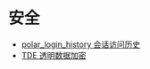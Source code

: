 # 安全

- [polar_login_history 会话访问历史](./polar_login_history.md) <Badge type="tip" text="V15 / v15.12.4.0-" vertical="top" />
- [TDE 透明数据加密](./tde.md) <Badge type="tip" text="V11 / v1.1.1-" vertical="top" />
